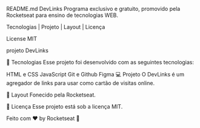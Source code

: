  
README.md
                            DevLinks
Programa exclusivo e gratuito, promovido pela Rocketseat para ensino de tecnologias WEB.

Tecnologias   |    Projeto   |    Layout   |    Licença

License MIT

projeto DevLinks

🚀 Tecnologias
Esse projeto foi desenvolvido com as seguintes tecnologias:

HTML e CSS
JavaScript
Git e Github
Figma
💻 Projeto
O DevLinks é um agregador de links para usar como cartão de visitas online.

🔖 Layout
Fonecido pela Rocketseat.

📝 Licença
Esse projeto está sob a licença MIT.

Feito com ♥ by Rocketseat 👋

